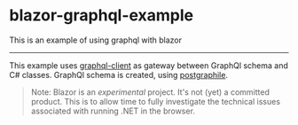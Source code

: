 # blazor-graphql-example
This is an example of using graphql with blazor

---
This example uses [graphql-client](https://github.com/graphql-dotnet/graphql-client) as gateway between GraphQl schema and C# classes.
GraphQl schema is created, using [postgraphile](https://github.com/graphile/postgraphile).
> Note: Blazor is an *experimental* project. It's not (yet) a committed product. This is to allow time to fully investigate the technical issues associated with running .NET in the browser.
